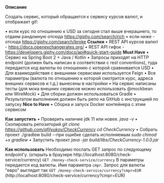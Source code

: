 **Описание**

Создать сервис, который обращается к сервису курсов валют, и отображает gif:

• если курс по отношению к USD за сегодня стал выше вчерашнего, то отдаем рандомную отсюда https://giphy.com/search/rich
• если ниже - отсюда https://giphy.com/search/broke
**Ссылки**
• REST API курсов валют - https://docs.openexchangerates.org/
• REST API гифок - https://developers.giphy.com/docs/api#quick-start-guide
**Must Have**
• Сервис на Spring Boot 2 + Java / Kotlin
• Запросы приходят на HTTP endpoint (должен быть написан в соответствии с rest conventions), туда передается код валюты по отношению с которой сравнивается USD
• Для взаимодействия с внешними сервисами используется Feign
• Все параметры (валюта по отношению к которой смотрится курс, адреса внешних сервисов и т.д.) вынесены в настройки
• На сервис написаны тесты (для мока внешних сервисов можно использовать @mockbean или WireMock)
• Для сборки должен использоваться Gradle
• Результатом выполнения должен быть репо на GitHub с инструкцией по запуску
**Nice to Have**
• Сборка и запуск Docker контейнера с этим сервисом

**Как запустить**
• Проверить наличие jdk 11 или новее.
_java -v_
• Скопировать репозиторий
_git clone https://github.com/afilyukov/CheckCurrency
cd CheckCurrency_
• Собрать проект
./gradlew build
 --при ошибке сделать исполняемым _sudo chmod +x gradlew_
• Запустить проект
_java -jar build/libs/CheckCurrency-1.0.0.jar_

**Как использовать**
Необходимо послать GET запрос по следующему endpoint'у. 
(открыть в браузере http://localhost:8080/check-service/currency)
`GET /money-check-service/currency`
В параметры передается код валюты. Имя параметра `cmpr`.
Запрос для валюты "евро" выглядит так
`GET /money-check-service/currency?cmpr=EUR`
(http://localhost:8080/check-service/currency?cmpr=EUR)
